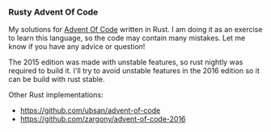### Rusty Advent Of Code

My solutions for [Advent Of Code](http://adventofcode.com) written in Rust. I am doing it as an
exercise to learn this language, so the code may contain many mistakes. Let me know if you have any
advice or question!

The 2015 edition was made with unstable features, so rust nightly was required to build it. I'll try
to avoid unstable features in the 2016 edition so it can be build with rust stable.

Other Rust implementations:
* https://github.com/ubsan/advent-of-code
* https://github.com/zargony/advent-of-code-2016
